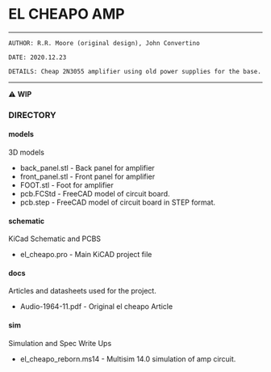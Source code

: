 # EL CHEAPO AMP

---
    AUTHOR: R.R. Moore (original design), John Convertino   
    
    DATE: 2020.12.23   
    
    DETAILS: Cheap 2N3055 amplifier using old power supplies for the base.   
---

:warning: **WIP**

### DIRECTORY
#### models
3D models
* back_panel.stl  - Back panel for amplifier
* front_panel.stl - Front panel for amplifier
* FOOT.stl        - Foot for amplifier
* pcb.FCStd       - FreeCAD model of circuit board.
* pcb.step        - FreeCAD model of circuit board in STEP format.

#### schematic
KiCad Schematic and PCBS
* el_cheapo.pro - Main KiCAD project file

#### docs
Articles and datasheets used for the project.
* Audio-1964-11.pdf - Original el cheapo Article

#### sim
Simulation and Spec Write Ups
* el_cheapo_reborn.ms14 - Multisim 14.0 simulation of amp circuit.
